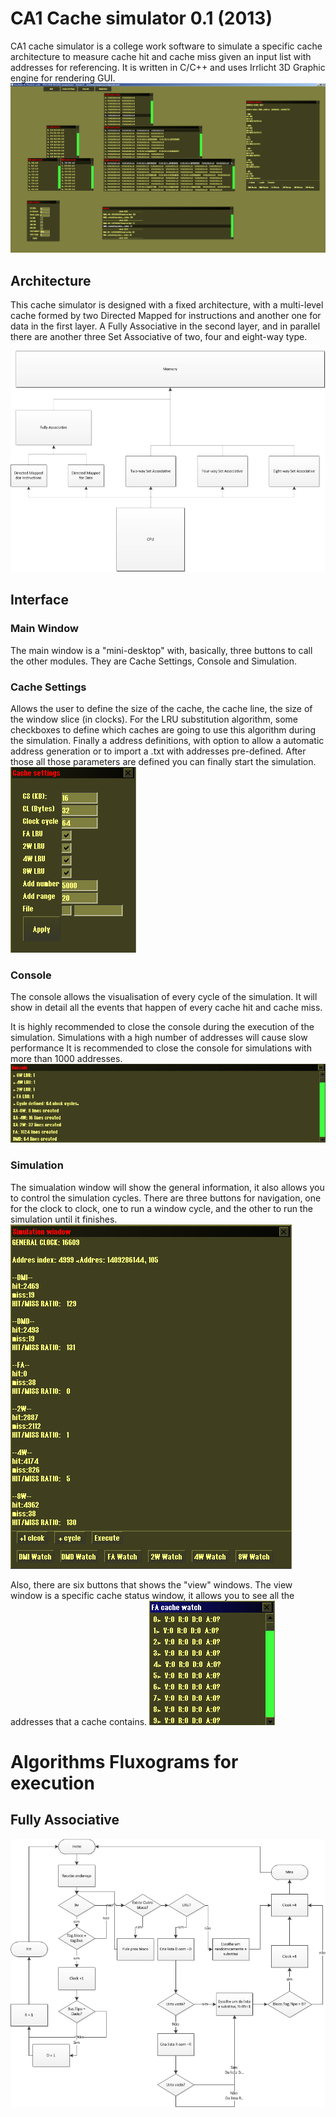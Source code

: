 # CA1 Cache simulator 0.1 (2013)
CA1 cache simulator is a college work software to simulate a specific cache architecture to measure cache hit and cache miss given an input list with addresses for referencing. It is written in C/C++ and uses Irrlicht 3D Graphic engine for rendering GUI.
![alt tag](https://github.com/AramisHM/CA1-Cache-Simulator/blob/master/docs/dev-photos/simulador-final.PNG)

## Architecture
This cache simulator is designed with a fixed architecture, with a multi-level cache formed by two Directed Mapped for instructions and another one for data in the first layer. A Fully Associative in the second layer, and in parallel there are another three Set Associative of two, four and eight-way type.

![alt tag](https://github.com/AramisHM/CA1-Cache-Simulator/blob/master/docs/dev-photos/archtecture.png)

## Interface
### Main Window 
The main window is a "mini-desktop" with, basically, three buttons to call the other modules. They are Cache Settings, Console and Simulation.


### Cache Settings
Allows the user to define the size of the cache, the cache line, the size of the window slice (in clocks). For the LRU substitution algorithm, some checkboxes to define which caches are going to use this algorithm during the simulation. Finally a address definitions, with option to allow a automatic address generation or to import a .txt with addresses pre-defined. After those all those parameters are defined you can finally start the simulation.
![alt tag](https://github.com/AramisHM/CA1-Cache-Simulator/blob/master/docs/manual/imgs/excs.PNG)

### Console
The console allows the visualisation of every cycle of the simulation. It will show in detail all the events that happen of every cache hit and cache miss.

It is highly recommended to close the console during the execution of the simulation. Simulations with a high number of addresses will cause slow performance It is recommended to close the console for simulations with more than 1000 addresses.
![alt tag](https://github.com/AramisHM/CA1-Cache-Simulator/blob/master/docs/manual/imgs/consoleexample.PNG)

### Simulation
The simualation window will show the general information, it also allows you to control the simulation cycles. There are three buttons for navigation, one for the clock to clock, one to run a window cycle, and the other to run the simulation until it finishes.
![alt tag](https://github.com/AramisHM/CA1-Cache-Simulator/blob/master/docs/manual/imgs/simulationex.PNG)

Also, there are six buttons that shows the "view" windows. The view window is a specific cache status window, it allows you to see all the addresses that a cache contains.
![alt tag](https://github.com/AramisHM/CA1-Cache-Simulator/blob/master/docs/manual/imgs/view.PNG)

# Algorithms Fluxograms for execution
## Fully Associative
![alt tag](https://github.com/AramisHM/CA1-Cache-Simulator/blob/master/docs/manual/imgs/FA.png)
